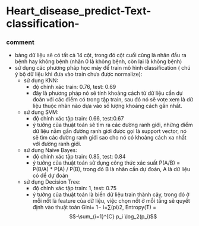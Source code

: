 # Heart_disease_predict-Text-classification-
### comment
  + bảng dữ liệu sẽ có tất cả 14 cột, trong đó cột cuối cũng là nhãn đầu ra bệnh hay không bệnh (nhãn 0 là không bệnh, còn lại là không bệnh)
  + sử dụng các phương pháp học máy để train mô hình classification ( chú ý bộ dữ liệu khi đưa vào train chưa được normalize):
     + sử dụng KNN:
         - độ chính xác train: 0.76, test: 0.69
         - đây là phương pháp nó sẽ tính khoảng cách từ dữ liệu cần dự đoán với các điểm có trong tập train, sau đó nó sẽ vote xem là dữ liệu thuộc nhãn nào dựa vào
           số lượng khoảng cách gần nhất.
     + sử dụng SVM:
         - độ chính xác tập train: 0.66, test:0.67
         - ý tưởng của thuật toán sẽ tìm ra các đường ranh giới, những điểm dữ liệu nằm gần đường ranh giới được gọi là support vector, nó sẽ tìm các đường ranh giới
           sao cho nó có khoảng cách xa nhất với đường ranh giới.
     + sử dụng Naive Bayes:
         - độ chính xác tập train: 0.85, test: 0.84
         - ý tưởng của thuật toán sử dụng công thức xác suất P(A/B) = P(B/A) * P(A) / P(B), trong đó B là nhãn cần dự đoán, A là dữ liệu có để dự đoán
     + sử dụng Decision Tree:
         - độ chính xác tập train: 1, test: 0.75
         - ý tưởng của thuật toán là biến dữ liệu train thành cây, trong đó ở mỗi nốt là feature của dữ liệu, việc chọn nốt ở mỗi tầng sẽ quyết định vào thuật toán
           Gini= 1− i=∑(pi)2, Entropy(T) = $$-\sum_{i=1}^{C} p_i \log_2(p_i)$$
